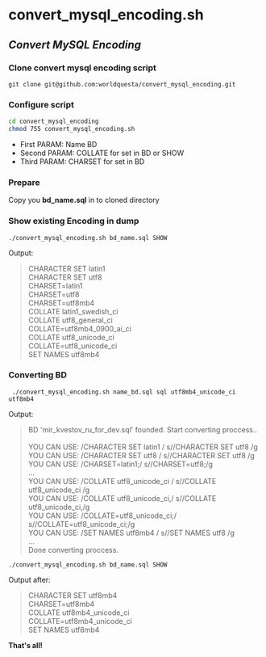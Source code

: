 # convert_mysql_encoding.sh
## _Convert MySQL Encoding_

### Clone  convert mysql encoding script
```
git clone git@github.com:worldquesta/convert_mysql_encoding.git
```

### Configure script
```sh
cd convert_mysql_encoding
chmod 755 convert_mysql_encoding.sh
```
 - First PARAM: Name BD
 - Second PARAM: COLLATE for set in BD or SHOW
 - Third  PARAM: CHARSET for set in BD

### Prepare
Copy you **bd_name.sql** in to cloned directory

### Show existing Encoding in dump
```
./convert_mysql_encoding.sh bd_name.sql SHOW
```
Output:
> CHARACTER SET latin1 <br />
> CHARACTER SET utf8 <br />
> CHARSET=latin1 <br />
> CHARSET=utf8 <br />
> CHARSET=utf8mb4 <br />
> COLLATE latin1_swedish_ci <br />
> COLLATE utf8_general_ci <br />
> COLLATE=utf8mb4_0900_ai_ci <br />
> COLLATE utf8_unicode_ci <br />
> COLLATE=utf8_unicode_ci <br />
> SET NAMES utf8mb4 <br />

### Converting BD
```
 ./convert_mysql_encoding.sh name_bd.sql sql utf8mb4_unicode_ci utf8mb4
```
Output:
> BD 'mir_kvestov_ru_for_dev.sql' founded. Start converting proccess..  <br />
>  <br />
> YOU CAN USE: /CHARACTER SET latin1 / s//CHARACTER SET utf8 /g <br />
> YOU CAN USE: /CHARACTER SET utf8 / s//CHARACTER SET utf8 /g <br />
> YOU CAN USE: /CHARSET=latin1;/ s//CHARSET=utf8;/g <br />
> ... <br />
> YOU CAN USE: /COLLATE utf8_unicode_ci / s//COLLATE utf8_unicode_ci /g <br />
> YOU CAN USE: /COLLATE utf8_unicode_ci,/ s//COLLATE utf8_unicode_ci,/g <br />
> YOU CAN USE: /COLLATE=utf8_unicode_ci;/ s//COLLATE=utf8_unicode_ci;/g <br />
> YOU CAN USE: /SET NAMES utf8mb4 / s//SET NAMES utf8 /g <br />
> ... <br />
> Done converting proccess. <br />
```
./convert_mysql_encoding.sh bd_name.sql SHOW
```
Output after:
> CHARACTER SET utf8mb4 <br />
> CHARSET=utf8mb4 <br />
> COLLATE utf8mb4_unicode_ci <br />
> COLLATE=utf8mb4_unicode_ci <br />
> SET NAMES utf8mb4 <br />

**That's all!**
